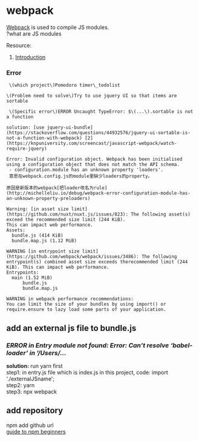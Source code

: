 # webpack

[Webpack](https://webpack.js.org/guides/getting-started/#using-a-configuration) is used to compile JS modules.  
?what are JS modules

Resource:  
1. [Introduction](https://survivejs.com/webpack/introduction/)

### Error

```text
 \(which project\)Pomodoro timer\_todolist

\(Problem need to solve\)Try to use jquery UI so that items are sortable

 \(Specific error\)ERROR Uncaught TypeError: $\(...\).sortable is not a function

solution: [use jquery-ui-bundle](https://stackoverflow.com/questions/44932576/jquery-ui-sortable-is-not-a-function-with-webpack) [2](https://knpuniversity.com/screencast/javascript-webpack/watch-require-jquery)
```

```text
Error: Invalid configuration object. Webpack has been initialised using a configuration object that does not match the API schema.
 - configuration.module has an unknown property 'loaders'.
 意思在webpack.config.js的module里缺少loaders的property。

原因是新版本的webpack[把loader改名为rule](http://michelleliu.io/debug/webpack-error-configuration-module-has-an-unknown-property-preloaders)
```

```text
Warning: [in asset size limit](https://github.com/nuxt/nuxt.js/issues/823): The following asset(s) exceed the recommended size limit (244 KiB).
This can impact web performance.
Assets:
  bundle.js (414 KiB)
  bundle.map.js (1.12 MiB)
```

```text
WARNING [in entrypoint size limit](https://github.com/webpack/webpack/issues/3486): The following entrypoint(s) combined asset size exceeds therecommended limit (244 KiB). This can impact web performance.
Entrypoints:
  main (1.52 MiB)
      bundle.js
      bundle.map.js

WARNING in webpack performance recommendations:
You can limit the size of your bundles by using import() or require.ensure to lazy load some parts of your application.
```

## add an external js file to bundle.js

### _ERROR in Entry module not found: Error: Can’t resolve ‘babel-loader’ in ’/Users/…_

**solution:** run yarn first  
step1: in entry.js file which is index.js in this project, code: import './externalJSname';  
step2: yarn  
step3: npx webpack

## add repository

npm add github url  
[guide to npm beginners](https://www.sitepoint.com/beginners-guide-node-package-manager/)

